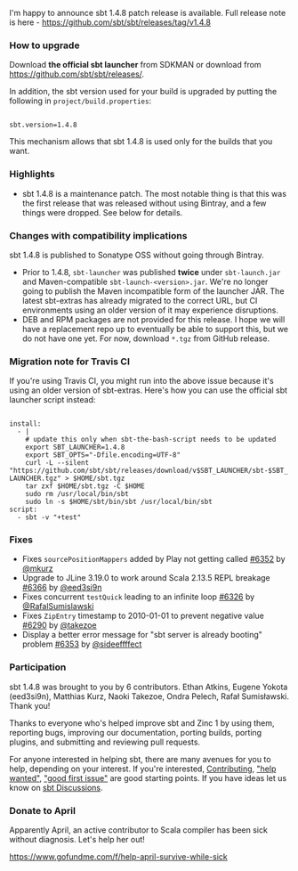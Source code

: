 
  [6290]: https://github.com/sbt/sbt/pull/6290
  [6326]: https://github.com/sbt/sbt/pull/6326
  [6352]: https://github.com/sbt/sbt/pull/6352
  [6353]: https://github.com/sbt/sbt/pull/6353
  [6366]: https://github.com/sbt/sbt/pull/6366
  [@takezoe]: https://github.com/takezoe
  [@RafalSumislawski]: https://github.com/RafalSumislawski
  [@mkurz]: https://github.com/mkurz
  [@sideeffffect]: https://github.com/sideeffffect
  [@eed3si9n]: https://github.com/eed3si9n

I'm happy to announce sbt 1.4.8 patch release is available. Full release note is here - https://github.com/sbt/sbt/releases/tag/v1.4.8

### How to upgrade

Download **the official sbt launcher** from SDKMAN or download from <https://github.com/sbt/sbt/releases/>.

In addition, the sbt version used for your build is upgraded by putting the following in `project/build.properties`:

<code>
sbt.version=1.4.8
</code>

This mechanism allows that sbt 1.4.8 is used only for the builds that you want.

### Highlights

- sbt 1.4.8 is a maintenance patch. The most notable thing is that this was the first release that was released without using Bintray, and a few things were dropped. See below for details.

### Changes with compatibility implications

sbt 1.4.8 is published to Sonatype OSS without going through Bintray.

- Prior to 1.4.8, `sbt-launcher` was published **twice** under `sbt-launch.jar` and Maven-compatible `sbt-launch-<version>.jar`. We're no longer going to publish the Maven incompatible form of the launcher JAR. The latest sbt-extras has already migrated to the correct URL, but CI environments using an older version of it may experience disruptions.
- DEB and RPM packages are not provided for this release. I hope we will have a replacement repo up to eventually be able to support this, but we do not have one yet. For now, download `*.tgz` from GitHub release.

### Migration note for Travis CI

If you're using Travis CI, you might run into the above issue because it's using an older version of sbt-extras. Here's how you can use the official sbt launcher script instead:

<code>
install:
  - |
    # update this only when sbt-the-bash-script needs to be updated
    export SBT_LAUNCHER=1.4.8
    export SBT_OPTS="-Dfile.encoding=UTF-8"
    curl -L --silent "https://github.com/sbt/sbt/releases/download/v$SBT_LAUNCHER/sbt-$SBT_LAUNCHER.tgz" > $HOME/sbt.tgz
    tar zxf $HOME/sbt.tgz -C $HOME
    sudo rm /usr/local/bin/sbt
    sudo ln -s $HOME/sbt/bin/sbt /usr/local/bin/sbt
script:
  - sbt -v "+test"
</code>

### Fixes

- Fixes `sourcePositionMappers` added by Play not getting called [#6352][6352] by [@mkurz][@mkurz]
- Upgrade to JLine 3.19.0 to work around Scala 2.13.5 REPL breakage [#6366][6366] by [@eed3si9n][@eed3si9n]
- Fixes concurrent `testQuick` leading to an infinite loop [#6326][6326] by [@RafalSumislawski][@RafalSumislawski]
- Fixes `ZipEntry` timestamp to 2010-01-01 to prevent negative value [#6290][6290] by [@takezoe][@takezoe]
- Display a better error message for "sbt server is already booting" problem [#6353][6353] by [@sideeffffect][@sideeffffect]

### Participation

sbt 1.4.8 was brought to you by 6 contributors. Ethan Atkins, Eugene Yokota (eed3si9n), Matthias Kurz, Naoki Takezoe, Ondra Pelech, Rafał Sumisławski. Thank you!

Thanks to everyone who's helped improve sbt and Zinc 1 by using them, reporting bugs, improving our documentation, porting builds, porting plugins, and submitting and reviewing pull requests.

For anyone interested in helping sbt, there are many avenues for you to help, depending on your interest. If you're interested, [Contributing](https://github.com/sbt/sbt/blob/develop/CONTRIBUTING.md), ["help wanted"](https://github.com/sbt/sbt/issues?q=is%3Aissue+is%3Aopen+label%3A%22help+wanted%22), ["good first issue"](https://github.com/sbt/sbt/issues?q=is%3Aissue+is%3Aopen+label%3A%22good+first+issue%22) are good starting points. If you have ideas let us know on [sbt Discussions](https://github.com/sbt/sbt/discussions).

### Donate to April

Apparently April, an active contributor to Scala compiler has been sick without diagnosis. Let's help her out!

https://www.gofundme.com/f/help-april-survive-while-sick

